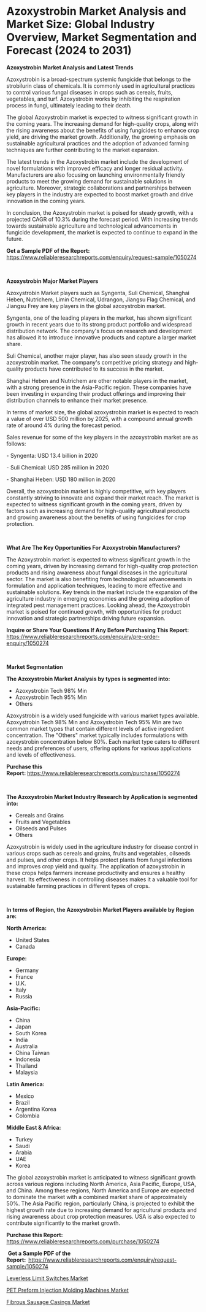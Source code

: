 <p><h1>Azoxystrobin Market Analysis and Market Size: Global Industry Overview, Market Segmentation and Forecast (2024 to 2031)</h1></p><p><strong>Azoxystrobin Market Analysis and Latest Trends</strong></p>
<p><p>Azoxystrobin is a broad-spectrum systemic fungicide that belongs to the strobilurin class of chemicals. It is commonly used in agricultural practices to control various fungal diseases in crops such as cereals, fruits, vegetables, and turf. Azoxystrobin works by inhibiting the respiration process in fungi, ultimately leading to their death.</p><p>The global Azoxystrobin market is expected to witness significant growth in the coming years. The increasing demand for high-quality crops, along with the rising awareness about the benefits of using fungicides to enhance crop yield, are driving the market growth. Additionally, the growing emphasis on sustainable agricultural practices and the adoption of advanced farming techniques are further contributing to the market expansion.</p><p>The latest trends in the Azoxystrobin market include the development of novel formulations with improved efficacy and longer residual activity. Manufacturers are also focusing on launching environmentally friendly products to meet the growing demand for sustainable solutions in agriculture. Moreover, strategic collaborations and partnerships between key players in the industry are expected to boost market growth and drive innovation in the coming years.</p><p>In conclusion, the Azoxystrobin market is poised for steady growth, with a projected CAGR of 10.3% during the forecast period. With increasing trends towards sustainable agriculture and technological advancements in fungicide development, the market is expected to continue to expand in the future.</p></p>
<p><strong>Get a Sample PDF of the Report:&nbsp;</strong> <a href="https://www.reliableresearchreports.com/enquiry/request-sample/1050274">https://www.reliableresearchreports.com/enquiry/request-sample/1050274</a></p>
<p>&nbsp;</p>
<p><strong>Azoxystrobin Major Market Players</strong></p>
<p><p>Azoxystrobin Market players such as Syngenta, Suli Chemical, Shanghai Heben, Nutrichem, Limin Chemical, Udrangon, Jiangsu Flag Chemical, and Jiangsu Frey are key players in the global azoxystrobin market.</p><p>Syngenta, one of the leading players in the market, has shown significant growth in recent years due to its strong product portfolio and widespread distribution network. The company's focus on research and development has allowed it to introduce innovative products and capture a larger market share.</p><p>Suli Chemical, another major player, has also seen steady growth in the azoxystrobin market. The company's competitive pricing strategy and high-quality products have contributed to its success in the market.</p><p>Shanghai Heben and Nutrichem are other notable players in the market, with a strong presence in the Asia-Pacific region. These companies have been investing in expanding their product offerings and improving their distribution channels to enhance their market presence.</p><p>In terms of market size, the global azoxystrobin market is expected to reach a value of over USD 500 million by 2025, with a compound annual growth rate of around 4% during the forecast period.</p><p>Sales revenue for some of the key players in the azoxystrobin market are as follows:</p><p>- Syngenta: USD 13.4 billion in 2020</p><p>- Suli Chemical: USD 285 million in 2020</p><p>- Shanghai Heben: USD 180 million in 2020</p><p>Overall, the azoxystrobin market is highly competitive, with key players constantly striving to innovate and expand their market reach. The market is expected to witness significant growth in the coming years, driven by factors such as increasing demand for high-quality agricultural products and growing awareness about the benefits of using fungicides for crop protection.</p></p>
<p>&nbsp;</p>
<p><strong>What Are The Key Opportunities For Azoxystrobin Manufacturers?</strong></p>
<p><p>The Azoxystrobin market is expected to witness significant growth in the coming years, driven by increasing demand for high-quality crop protection products and rising awareness about fungal diseases in the agricultural sector. The market is also benefiting from technological advancements in formulation and application techniques, leading to more effective and sustainable solutions. Key trends in the market include the expansion of the agriculture industry in emerging economies and the growing adoption of integrated pest management practices. Looking ahead, the Azoxystrobin market is poised for continued growth, with opportunities for product innovation and strategic partnerships driving future expansion.</p></p>
<p><strong>Inquire or Share Your Questions If Any Before Purchasing This Report:</strong> <a href="https://www.reliableresearchreports.com/enquiry/pre-order-enquiry/1050274">https://www.reliableresearchreports.com/enquiry/pre-order-enquiry/1050274</a></p>
<p>&nbsp;</p>
<p><strong>Market Segmentation</strong></p>
<p><strong>The Azoxystrobin Market Analysis by types is segmented into:</strong></p>
<p><ul><li>Azoxystrobin Tech 98% Min</li><li>Azoxystrobin Tech 95% Min</li><li>Others</li></ul></p>
<p><p>Azoxystrobin is a widely used fungicide with various market types available. Azoxystrobin Tech 98% Min and Azoxystrobin Tech 95% Min are two common market types that contain different levels of active ingredient concentration. The "Others" market typically includes formulations with azoxystrobin concentration below 80%. Each market type caters to different needs and preferences of users, offering options for various applications and levels of effectiveness.</p></p>
<p><strong>Purchase this Report:&nbsp;</strong><a href="https://www.reliableresearchreports.com/purchase/1050274">https://www.reliableresearchreports.com/purchase/1050274</a></p>
<p>&nbsp;</p>
<p><strong>The Azoxystrobin Market Industry Research by Application is segmented into:</strong></p>
<p><ul><li>Cereals and Grains</li><li>Fruits and Vegetables</li><li>Oilseeds and Pulses</li><li>Others</li></ul></p>
<p><p>Azoxystrobin is widely used in the agriculture industry for disease control in various crops such as cereals and grains, fruits and vegetables, oilseeds and pulses, and other crops. It helps protect plants from fungal infections and improves crop yield and quality. The application of azoxystrobin in these crops helps farmers increase productivity and ensures a healthy harvest. Its effectiveness in controlling diseases makes it a valuable tool for sustainable farming practices in different types of crops.</p></p>
<p>&nbsp;</p>
<p><strong>In terms of Region, the Azoxystrobin Market Players available by Region are:</strong></p>
<p>
    <p> <strong> North America: </strong>
        <ul>
            <li>United States</li>
            <li>Canada</li>
        </ul>
        </p> 
    <p> <strong> Europe: </strong>
        <ul>
            <li>Germany</li>
            <li>France</li>
            <li>U.K.</li>
            <li>Italy</li>
            <li>Russia</li>
        </ul>
        </p> 
    <p> <strong> Asia-Pacific: </strong>
        <ul>
            <li>China</li>
            <li>Japan</li>
            <li>South Korea</li>
            <li>India</li>
            <li>Australia</li>
            <li>China Taiwan</li>
            <li>Indonesia</li>
            <li>Thailand</li>
            <li>Malaysia</li>
        </ul>
        </p> 
    <p> <strong> Latin America: </strong>
        <ul>
            <li>Mexico</li>
            <li>Brazil</li>
            <li>Argentina Korea</li>
            <li>Colombia</li>
        </ul>
        </p> 
    <p> <strong> Middle East & Africa: </strong>
        <ul>
            <li>Turkey</li>
            <li>Saudi</li>
            <li>Arabia</li>
            <li>UAE</li>
            <li>Korea</li>
        </ul>
    </p>
    </p>
<p><p>The global azoxystrobin market is anticipated to witness significant growth across various regions including North America, Asia Pacific, Europe, USA, and China. Among these regions, North America and Europe are expected to dominate the market with a combined market share of approximately 50%. The Asia Pacific region, particularly China, is projected to exhibit the highest growth rate due to increasing demand for agricultural products and rising awareness about crop protection measures. USA is also expected to contribute significantly to the market growth.</p></p>
<p><strong>Purchase this Report: </strong><a href="https://www.reliableresearchreports.com/purchase/1050274">https://www.reliableresearchreports.com/purchase/1050274</a></p>
<p>&nbsp;<strong>Get a Sample PDF of the Report:&nbsp;&nbsp;</strong><a href="https://www.reliableresearchreports.com/enquiry/request-sample/1050274">https://www.reliableresearchreports.com/enquiry/request-sample/1050274</a></p>
<p><strong></strong></p>
<p><p><a href="https://view.publitas.com/reportprime-1/leverless-limit-switches-market-size-focuses-on-market-dynamics-in-depth-analysis-and-future-projections-of-its-market-forecasted-for-period-from-2023-to-2030/">Leverless Limit Switches Market</a></p><p><a href="https://view.publitas.com/reportprime-1/pet-preform-injection-molding-machines-market-size-furnishes-valuable-information-encompassing-market-share-market-trends-and-projections-spanning-from-2023-to-2030/">PET Preform Injection Molding Machines Market</a></p><p><a href="https://view.publitas.com/reportprime-1/global-fibrous-sausage-casings-market-by-types-applications-and-major-players-with-regional-growth-rate-analysis-and-development-situation-from-2023-to-2030/">Fibrous Sausage Casings Market</a></p></p>